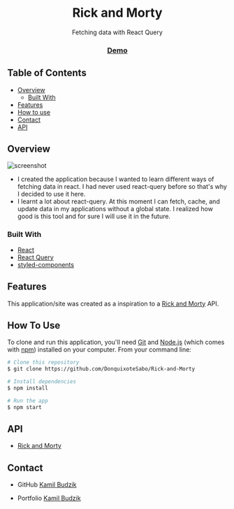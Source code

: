 <h1 align="center">Rick and Morty</h1>

<div align="center">
    Fetching data with React Query
</div>

<div align="center">
  <h3>
    <a href="https://kamil-budzik.github.io/Rick-and-Morty/#/">
      Demo
    </a>
  </h3>
</div>

<!-- TABLE OF CONTENTS -->

## Table of Contents

- [Overview](#overview)
    - [Built With](#built-with)
- [Features](#features)
- [How to use](#how-to-use)
- [Contact](#contact)
- [API](#api)

<!-- OVERVIEW -->

## Overview

![screenshot](https://i.imgur.com/tsm11Mt.png)

- I created the application because I wanted to learn different ways of fetching data in react. I had never used
  react-query before so that's why I decided to use it here.
- I learnt a lot about react-query. At this moment I can fetch, cache, and update data in my applications without a
  global state. I realized how good is this tool and for sure I will use it in the future.

### Built With

- [React](https://reactjs.org/)
- [React Query](https://react-query.tanstack.com/)
- [styled-components](https://styled-components.com/)

## Features

This application/site was created as a inspiration to a [Rick and Morty](https://rickandmortyapi.com/) API.

## How To Use

To clone and run this application, you'll need [Git](https://git-scm.com)
and [Node.js](https://nodejs.org/en/download/) (which comes with [npm](http://npmjs.com)) installed on your computer.
From your command line:

```bash
# Clone this repository
$ git clone https://github.com/DonquixoteSabo/Rick-and-Morty

# Install dependencies
$ npm install

# Run the app
$ npm start
```

## API

- [Rick and Morty](https://rickandmortyapi.com/)

## Contact

- GitHub [Kamil Budzik](https://github.com/DonquixoteSabo/)

<!-- will be add in the future after buying domain -->

- Portfolio [Kamil Budzik](https://kamil-budzik.com/)
